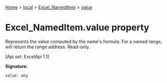 [Home](./index) &gt; [local](local.md) &gt; [Excel\_NamedItem](local.excel_nameditem.md) &gt; [value](local.excel_nameditem.value.md)

# Excel\_NamedItem.value property

Represents the value computed by the name's formula. For a named range, will return the range address. Read-only. 

 \[Api set: ExcelApi 1.1\]

**Signature:**
```javascript
value: any
```
